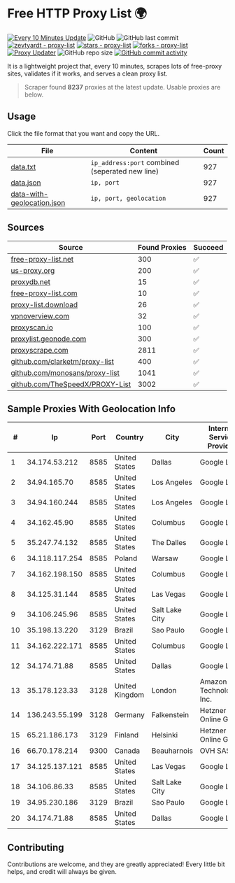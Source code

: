 
# Free HTTP Proxy List 🌍

[![Every 10 Minutes Update](https://github.com/mertguvencli/http-proxy-list/actions/workflows/main.yml/badge.svg?branch=main)](https://github.com/mertguvencli/http-proxy-list/actions/workflows/main.yml)
![GitHub](https://img.shields.io/github/license/mertguvencli/http-proxy-list)
![GitHub last commit](https://img.shields.io/github/last-commit/mertguvencli/http-proxy-list)
[![zevtyardt - proxy-list](https://img.shields.io/static/v1?label=zevtyardt&message=proxy-list&color=blue&logo=github)](https://github.com/zevtyardt/proxy-list "Go to GitHub repo")
[![stars - proxy-list](https://img.shields.io/github/stars/zevtyardt/proxy-list?style=social)](https://github.com/zevtyardt/proxy-list)
[![forks - proxy-list](https://img.shields.io/github/forks/zevtyardt/proxy-list?style=social)](https://github.com/zevtyardt/proxy-list)
[![Proxy Updater](https://github.com/zevtyardt/proxy-list/workflows/Proxy%20Updater/badge.svg)](https://github.com/zevtyardt/proxy-list/actions?query=workflow:"Proxy+Updater")
![GitHub repo size](https://img.shields.io/github/repo-size/zevtyardt/proxy-list)
[![GitHub commit activity](https://img.shields.io/github/commit-activity/m/zevtyardt/proxy-list?logo=commits)](https://github.com/zevtyardt/proxy-list/commits/main)

It is a lightweight project that, every 10 minutes, scrapes lots of free-proxy sites, validates if it works, and serves a clean proxy list.

> Scraper found **8237** proxies at the latest update. Usable proxies are below.

## Usage

Click the file format that you want and copy the URL.

|File|Content|Count|
|----|-------|-----|
|[data.txt](https://raw.githubusercontent.com/mertguvencli/http-proxy-list/main/proxy-list/data.txt)|`ip_address:port` combined (seperated new line)|927|
|[data.json](https://raw.githubusercontent.com/mertguvencli/http-proxy-list/main/proxy-list/data.json)|`ip, port`|927|
|[data-with-geolocation.json](https://raw.githubusercontent.com/mertguvencli/http-proxy-list/main/proxy-list/data-with-geolocation.json)|`ip, port, geolocation`|927|

## Sources

|Source|Found Proxies|Succeed|
|------|-------------|-------|
|[free-proxy-list.net](https://free-proxy-list.net)|300|✅|
|[us-proxy.org](https://www.us-proxy.org)|200|✅|
|[proxydb.net](http://proxydb.net)|15|✅|
|[free-proxy-list.com](https://free-proxy-list.com/?page=&port=&type%5B%5D=http&type%5B%5D=https&up_time=0&search=Search)|10|✅|
|[proxy-list.download](https://www.proxy-list.download/HTTP)|26|✅|
|[vpnoverview.com](https://vpnoverview.com/privacy/anonymous-browsing/free-proxy-servers)|32|✅|
|[proxyscan.io](https://www.proxyscan.io)|100|✅|
|[proxylist.geonode.com](https://proxylist.geonode.com/api/proxy-list?limit=300&page=1&sort_by=lastChecked&sort_type=desc&protocols=http,https)|300|✅|
|[proxyscrape.com](https://api.proxyscrape.com/v2/?request=displayproxies&protocol=http&timeout=10000&country=all&ssl=all&anonymity=all)|2811|✅|
|[github.com/clarketm/proxy-list](https://raw.githubusercontent.com/clarketm/proxy-list/master/proxy-list-raw.txt)|400|✅|
|[github.com/monosans/proxy-list](https://raw.githubusercontent.com/monosans/proxy-list/main/proxies/http.txt)|1041|✅|
|[github.com/TheSpeedX/PROXY-List](https://raw.githubusercontent.com/TheSpeedX/PROXY-List/master/http.txt)|3002|✅|


## Sample Proxies With Geolocation Info

|#|Ip|Port|Country|City|Internet Service Provider|
|-|--|----|-------|----|-------------------------|
|1|34.174.53.212|8585|United States|Dallas|Google LLC|
|2|34.94.165.70|8585|United States|Los Angeles|Google LLC|
|3|34.94.160.244|8585|United States|Los Angeles|Google LLC|
|4|34.162.45.90|8585|United States|Columbus|Google LLC|
|5|35.247.74.132|8585|United States|The Dalles|Google LLC|
|6|34.118.117.254|8585|Poland|Warsaw|Google LLC|
|7|34.162.198.150|8585|United States|Columbus|Google LLC|
|8|34.125.31.144|8585|United States|Las Vegas|Google LLC|
|9|34.106.245.96|8585|United States|Salt Lake City|Google LLC|
|10|35.198.13.220|3129|Brazil|Sao Paulo|Google LLC|
|11|34.162.222.171|8585|United States|Columbus|Google LLC|
|12|34.174.71.88|8585|United States|Dallas|Google LLC|
|13|35.178.123.33|3128|United Kingdom|London|Amazon Technologies Inc.|
|14|136.243.55.199|3128|Germany|Falkenstein|Hetzner Online GmbH|
|15|65.21.186.173|3129|Finland|Helsinki|Hetzner Online GmbH|
|16|66.70.178.214|9300|Canada|Beauharnois|OVH SAS|
|17|34.125.137.121|8585|United States|Las Vegas|Google LLC|
|18|34.106.86.33|8585|United States|Salt Lake City|Google LLC|
|19|34.95.230.186|3129|Brazil|Sao Paulo|Google LLC|
|20|34.174.71.88|8585|United States|Dallas|Google LLC|



## Contributing

Contributions are welcome, and they are greatly appreciated! Every
little bit helps, and credit will always be given.

